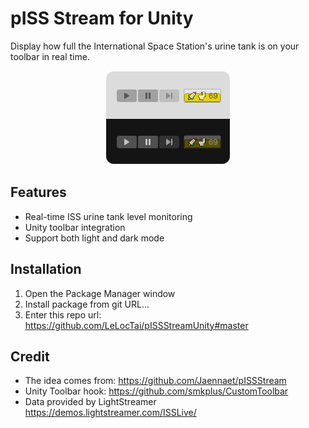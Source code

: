 # pISS Stream for Unity

Display how full the International Space Station's urine tank is on your toolbar in real time.

<p align="center">
  <img src="Documentation%7E/pISS%20Stream.png" />
</p>

## Features

- Real-time ISS urine tank level monitoring
- Unity toolbar integration
- Support both light and dark mode

## Installation
1. Open the Package Manager window
2. Install package from git URL...
3. Enter this repo url: https://github.com/LeLocTai/pISSStreamUnity#master

## Credit

- The idea comes from: https://github.com/Jaennaet/pISSStream
- Unity Toolbar hook: https://github.com/smkplus/CustomToolbar
- Data provided by LightStreamer https://demos.lightstreamer.com/ISSLive/
